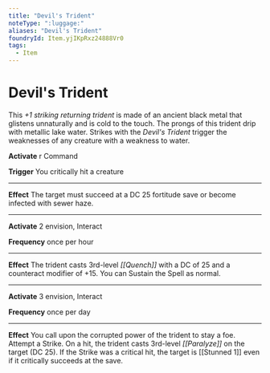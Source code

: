 ```yaml
---
title: "Devil's Trident"
noteType: ":luggage:"
aliases: "Devil's Trident"
foundryId: Item.yjIKpRxz24888Vr0
tags:
  - Item
---
```


# Devil's Trident

This _+1 striking returning trident_ is made of an ancient black metal that glistens unnaturally and is cold to the touch. The prongs of this trident drip with metallic lake water. Strikes with the _Devil's Trident_ trigger the weaknesses of any creature with a weakness to water.

**Activate** r Command

**Trigger** You critically hit a creature

* * *

**Effect** The target must succeed at a DC 25 fortitude save or become infected with sewer haze.

* * *

**Activate** 2 envision, Interact

**Frequency** once per hour

* * *

**Effect** The trident casts 3rd-level _[[Quench]]_ with a DC of 25 and a counteract modifier of +15. You can Sustain the Spell as normal.

* * *

**Activate** 3 envision, Interact

**Frequency** once per day

* * *

**Effect** You call upon the corrupted power of the trident to stay a foe. Attempt a Strike. On a hit, the trident casts 3rd-level _[[Paralyze]]_ on the target (DC 25). If the Strike was a critical hit, the target is [[Stunned 1]] even if it critically succeeds at the save.
